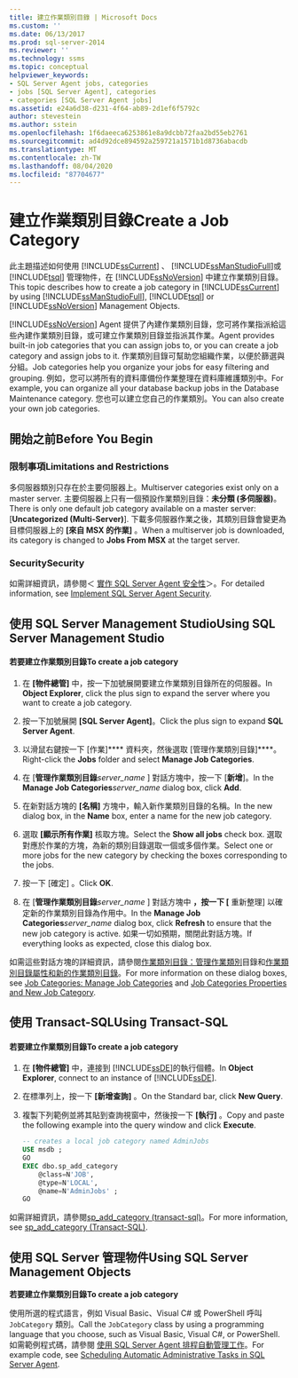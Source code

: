 ```yaml
---
title: 建立作業類別目錄 | Microsoft Docs
ms.custom: ''
ms.date: 06/13/2017
ms.prod: sql-server-2014
ms.reviewer: ''
ms.technology: ssms
ms.topic: conceptual
helpviewer_keywords:
- SQL Server Agent jobs, categories
- jobs [SQL Server Agent], categories
- categories [SQL Server Agent jobs]
ms.assetid: e24a6d38-d231-4f64-ab89-2d1ef6f5792c
author: stevestein
ms.author: sstein
ms.openlocfilehash: 1f6daeeca6253861e8a9dcbb72faa2bd55eb2761
ms.sourcegitcommit: ad4d92dce894592a259721a1571b1d8736abacdb
ms.translationtype: MT
ms.contentlocale: zh-TW
ms.lasthandoff: 08/04/2020
ms.locfileid: "87704677"
---
```

# <a name="create-a-job-category"></a><span data-ttu-id="b4264-102">建立作業類別目錄</span><span class="sxs-lookup"><span data-stu-id="b4264-102">Create a Job Category</span></span>
  <span data-ttu-id="b4264-103">此主題描述如何使用 [!INCLUDE[ssCurrent](../../includes/sscurrent-md.md)] 、 [!INCLUDE[ssManStudioFull](../../includes/ssmanstudiofull-md.md)]或 [!INCLUDE[tsql](../../includes/tsql-md.md)] 管理物件，在 [!INCLUDE[ssNoVersion](../../includes/ssnoversion-md.md)] 中建立作業類別目錄。</span><span class="sxs-lookup"><span data-stu-id="b4264-103">This topic describes how to create a job category in [!INCLUDE[ssCurrent](../../includes/sscurrent-md.md)] by using [!INCLUDE[ssManStudioFull](../../includes/ssmanstudiofull-md.md)], [!INCLUDE[tsql](../../includes/tsql-md.md)] or [!INCLUDE[ssNoVersion](../../includes/ssnoversion-md.md)] Management Objects.</span></span>  
  
 [!INCLUDE[ssNoVersion](../../includes/ssnoversion-md.md)] <span data-ttu-id="b4264-104">Agent 提供了內建作業類別目錄，您可將作業指派給這些內建作業類別目錄，或可建立作業類別目錄並指派其作業。</span><span class="sxs-lookup"><span data-stu-id="b4264-104">Agent provides built-in job categories that you can assign jobs to, or you can create a job category and assign jobs to it.</span></span> <span data-ttu-id="b4264-105">作業類別目錄可幫助您組織作業，以便於篩選與分組。</span><span class="sxs-lookup"><span data-stu-id="b4264-105">Job categories help you organize your jobs for easy filtering and grouping.</span></span> <span data-ttu-id="b4264-106">例如，您可以將所有的資料庫備份作業整理在資料庫維護類別中。</span><span class="sxs-lookup"><span data-stu-id="b4264-106">For example, you can organize all your database backup jobs in the Database Maintenance category.</span></span> <span data-ttu-id="b4264-107">您也可以建立您自己的作業類別。</span><span class="sxs-lookup"><span data-stu-id="b4264-107">You can also create your own job categories.</span></span>  
  
 
  
##  <a name="before-you-begin"></a><a name="BeforeYouBegin"></a> <span data-ttu-id="b4264-108">開始之前</span><span class="sxs-lookup"><span data-stu-id="b4264-108">Before You Begin</span></span>  
  
###  <a name="limitations-and-restrictions"></a><a name="Restrictions"></a> <span data-ttu-id="b4264-109">限制事項</span><span class="sxs-lookup"><span data-stu-id="b4264-109">Limitations and Restrictions</span></span>  
 <span data-ttu-id="b4264-110">多伺服器類別只存在於主要伺服器上。</span><span class="sxs-lookup"><span data-stu-id="b4264-110">Multiserver categories exist only on a master server.</span></span> <span data-ttu-id="b4264-111">主要伺服器上只有一個預設作業類別目錄：**未分類 (多伺服器)**。</span><span class="sxs-lookup"><span data-stu-id="b4264-111">There is only one default job category available on a master server: [**Uncategorized (Multi-Server)**].</span></span> <span data-ttu-id="b4264-112">下載多伺服器作業之後，其類別目錄會變更為目標伺服器上的 **[來自 MSX 的作業]** 。</span><span class="sxs-lookup"><span data-stu-id="b4264-112">When a multiserver job is downloaded, its category is changed to **Jobs From MSX** at the target server.</span></span>  
  
###  <a name="security"></a><a name="Security"></a> <span data-ttu-id="b4264-113">Security</span><span class="sxs-lookup"><span data-stu-id="b4264-113">Security</span></span>  
 <span data-ttu-id="b4264-114">如需詳細資訊，請參閱＜ [實作 SQL Server Agent 安全性](implement-sql-server-agent-security.md)＞。</span><span class="sxs-lookup"><span data-stu-id="b4264-114">For detailed information, see [Implement SQL Server Agent Security](implement-sql-server-agent-security.md).</span></span>  
  
##  <a name="using-sql-server-management-studio"></a><a name="SSMS"></a> <span data-ttu-id="b4264-115">使用 SQL Server Management Studio</span><span class="sxs-lookup"><span data-stu-id="b4264-115">Using SQL Server Management Studio</span></span>  
  
#### <a name="to-create-a-job-category"></a><span data-ttu-id="b4264-116">若要建立作業類別目錄</span><span class="sxs-lookup"><span data-stu-id="b4264-116">To create a job category</span></span>  
  
1.  <span data-ttu-id="b4264-117">在 **[物件總管]** 中，按一下加號展開要建立作業類別目錄所在的伺服器。</span><span class="sxs-lookup"><span data-stu-id="b4264-117">In **Object Explorer**, click the plus sign to expand the server where you want to create a job category.</span></span>  
  
2.  <span data-ttu-id="b4264-118">按一下加號展開 **[SQL Server Agent]**。</span><span class="sxs-lookup"><span data-stu-id="b4264-118">Click the plus sign to expand **SQL Server Agent**.</span></span>  
  
3.  <span data-ttu-id="b4264-119">以滑鼠右鍵按一下 [作業]\*\*\*\* 資料夾，然後選取 [管理作業類別目錄]\*\*\*\*。</span><span class="sxs-lookup"><span data-stu-id="b4264-119">Right-click the **Jobs** folder and select **Manage Job Categories**.</span></span>  
  
4.  <span data-ttu-id="b4264-120">在 [**管理作業類別目錄**_server_name_ ] 對話方塊中，按一下 [**新增**]。</span><span class="sxs-lookup"><span data-stu-id="b4264-120">In the **Manage Job Categories**_server_name_ dialog box, click **Add**.</span></span>  
  
5.  <span data-ttu-id="b4264-121">在新對話方塊的 **[名稱]** 方塊中，輸入新作業類別目錄的名稱。</span><span class="sxs-lookup"><span data-stu-id="b4264-121">In the new dialog box, in the **Name** box, enter a name for the new job category.</span></span>  
  
6.  <span data-ttu-id="b4264-122">選取 **[顯示所有作業]** 核取方塊。</span><span class="sxs-lookup"><span data-stu-id="b4264-122">Select the **Show all jobs** check box.</span></span> <span data-ttu-id="b4264-123">選取對應於作業的方塊，為新的類別目錄選取一個或多個作業。</span><span class="sxs-lookup"><span data-stu-id="b4264-123">Select one or more jobs for the new category by checking the boxes corresponding to the jobs.</span></span>  
  
7.  <span data-ttu-id="b4264-124">按一下 [確定]  。</span><span class="sxs-lookup"><span data-stu-id="b4264-124">Click **OK**.</span></span>  
  
8.  <span data-ttu-id="b4264-125">在 [**管理作業類別目錄**_server_name_ ] 對話方塊中 **，按一下 [** 重新整理] 以確定新的作業類別目錄為作用中。</span><span class="sxs-lookup"><span data-stu-id="b4264-125">In the **Manage Job Categories**_server_name_ dialog box, click **Refresh** to ensure that the new job category is active.</span></span> <span data-ttu-id="b4264-126">如果一切如預期，關閉此對話方塊。</span><span class="sxs-lookup"><span data-stu-id="b4264-126">If everything looks as expected, close this dialog box.</span></span>  
  
 <span data-ttu-id="b4264-127">如需這些對話方塊的詳細資訊，請參閱[作業類別目錄：管理作業類別](job-categories-manage-job-categories.md)目錄和[作業類別目錄屬性和新的作業類別目錄](job-categories-properties-new-job-category.md)。</span><span class="sxs-lookup"><span data-stu-id="b4264-127">For more information on these dialog boxes, see [Job Categories: Manage Job Categories](job-categories-manage-job-categories.md) and [Job Categories Properties and New Job Category](job-categories-properties-new-job-category.md).</span></span>  

##  <a name="using-transact-sql"></a><a name="TSQL"></a> <span data-ttu-id="b4264-128">使用 Transact-SQL</span><span class="sxs-lookup"><span data-stu-id="b4264-128">Using Transact-SQL</span></span>  
  
#### <a name="to-create-a-job-category"></a><span data-ttu-id="b4264-129">若要建立作業類別目錄</span><span class="sxs-lookup"><span data-stu-id="b4264-129">To create a job category</span></span>  
  
1.  <span data-ttu-id="b4264-130">在 **[物件總管]** 中，連接到 [!INCLUDE[ssDE](../../includes/ssde-md.md)]的執行個體。</span><span class="sxs-lookup"><span data-stu-id="b4264-130">In **Object Explorer**, connect to an instance of [!INCLUDE[ssDE](../../includes/ssde-md.md)].</span></span>  
  
2.  <span data-ttu-id="b4264-131">在標準列上，按一下 **[新增查詢]** 。</span><span class="sxs-lookup"><span data-stu-id="b4264-131">On the Standard bar, click **New Query**.</span></span>  
  
3.  <span data-ttu-id="b4264-132">複製下列範例並將其貼到查詢視窗中，然後按一下 **[執行]** 。</span><span class="sxs-lookup"><span data-stu-id="b4264-132">Copy and paste the following example into the query window and click **Execute**.</span></span>  
  
    ```sql
    -- creates a local job category named AdminJobs   
    USE msdb ;  
    GO  
    EXEC dbo.sp_add_category  
        @class=N'JOB',  
        @type=N'LOCAL',  
        @name=N'AdminJobs' ;  
    GO  
    ```  
  
 <span data-ttu-id="b4264-133">如需詳細資訊，請參閱[sp_add_category &#40;transact-sql&#41;](/sql/relational-databases/system-stored-procedures/sp-add-category-transact-sql)。</span><span class="sxs-lookup"><span data-stu-id="b4264-133">For more information, see [sp_add_category &#40;Transact-SQL&#41;](/sql/relational-databases/system-stored-procedures/sp-add-category-transact-sql).</span></span>  

##  <a name="using-sql-server-management-objects"></a><a name="SMO"></a><span data-ttu-id="b4264-134">使用 SQL Server 管理物件</span><span class="sxs-lookup"><span data-stu-id="b4264-134">Using SQL Server Management Objects</span></span>  
 <span data-ttu-id="b4264-135">**若要建立作業類別目錄**</span><span class="sxs-lookup"><span data-stu-id="b4264-135">**To create a job category**</span></span>  
  
 <span data-ttu-id="b4264-136">使用所選的程式語言，例如 Visual Basic、Visual C# 或 PowerShell 呼叫 `JobCategory` 類別。</span><span class="sxs-lookup"><span data-stu-id="b4264-136">Call the `JobCategory` class by using a programming language that you choose, such as Visual Basic, Visual C#, or PowerShell.</span></span> <span data-ttu-id="b4264-137">如需範例程式碼，請參閱 [使用 SQL Server Agent 排程自動管理工作](sql-server-agent.md)。</span><span class="sxs-lookup"><span data-stu-id="b4264-137">For example code, see [Scheduling Automatic Administrative Tasks in SQL Server Agent](sql-server-agent.md).</span></span>  
